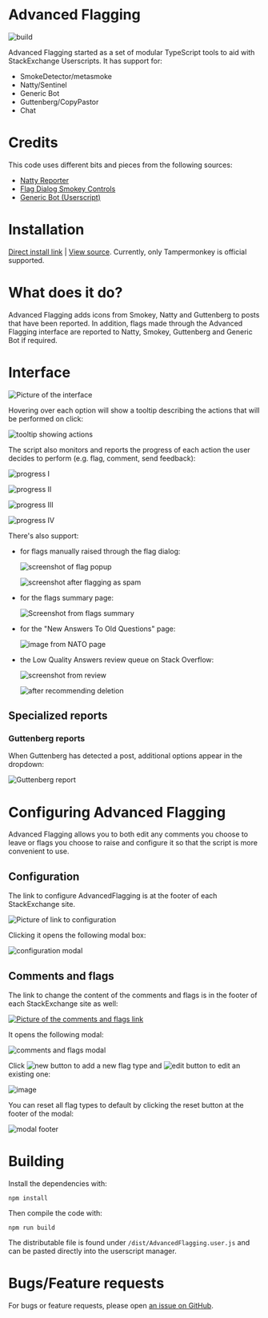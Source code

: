 # Advanced Flagging

![build](https://github.com/SOBotics/AdvancedFlagging/workflows/build/badge.svg?branch=master)

Advanced Flagging started as a set of modular TypeScript tools to aid with StackExchange Userscripts. It has support for:

- SmokeDetector/metasmoke
- Natty/Sentinel
- Generic Bot
- Guttenberg/CopyPastor
- Chat

# Credits

This code uses different bits and pieces from the following sources:

- [Natty Reporter](https://github.com/SOBotics/Userscripts/blob/master/Natty/NattyReporter.user.js)
- [Flag Dialog Smokey Controls](https://github.com/Charcoal-SE/userscripts/blob/master/fdsc/fdsc.user.js)
- [Generic Bot (Userscript)](https://stackapps.com/questions/7337)

# Installation

[Direct install link](https://github.com/SOBotics/AdvancedFlagging/raw/master/dist/AdvancedFlagging.user.js) | [View source](https://github.com/SOBotics/AdvancedFlagging/blob/master/dist/AdvancedFlagging.user.js). Currently, only Tampermonkey is official supported.

# What does it do?

Advanced Flagging adds icons from Smokey, Natty and Guttenberg to posts that have been reported. In addition, flags made through the Advanced Flagging interface are reported to Natty, Smokey, Guttenberg and Generic Bot if required.

# Interface

![Picture of the interface](https://github.com/SOBotics/AdvancedFlagging/assets/38133098/fdf4bc24-0fce-40ea-8634-179b7b997cc3)

Hovering over each option will show a tooltip describing the actions that will be performed on click:

![tooltip showing actions](https://github.com/SOBotics/AdvancedFlagging/assets/38133098/d2cade2e-16d4-4e03-8b74-29bc5f248603)

The script also monitors and reports the progress of each action the user decides to perform (e.g. flag, comment, send feedback):

![progress I](https://github.com/SOBotics/AdvancedFlagging/assets/38133098/99b8f734-3ce0-460b-8e6e-d0eedf3f8378)

![progress II](https://github.com/SOBotics/AdvancedFlagging/assets/38133098/f8799cc9-f7ba-4b2b-89bb-71ef990e6c53)

![progress III](https://github.com/SOBotics/AdvancedFlagging/assets/38133098/2073b3fb-3a94-481f-8407-c917db5c6ef3)

![progress IV](https://github.com/SOBotics/AdvancedFlagging/assets/38133098/60cf3e3f-3cbc-479f-82e4-0c33199f68b1)

There's also support:

- for flags manually raised through the flag dialog:

  ![screenshot of flag popup](https://github.com/SOBotics/AdvancedFlagging/assets/38133098/008543b3-fe1b-49d5-ae39-4fc0d2a31f84)

  ![screenshot after flagging as spam](https://github.com/SOBotics/AdvancedFlagging/assets/38133098/2555d065-251f-48eb-91c5-940a6cdde2f9)


- for the flags summary page:

  ![Screenshot from flags summary](https://github.com/SOBotics/AdvancedFlagging/assets/38133098/a960269c-76ed-4cd3-bc08-7497b3ca1955)

- for the "New Answers To Old Questions" page:

  ![image from NATO page](https://github.com/SOBotics/AdvancedFlagging/assets/38133098/bff8962e-f5f8-4cc8-971f-6531fbc2e0b4)

- the Low Quality Answers review queue on Stack Overflow:

  ![screenshot from review](https://github.com/SOBotics/AdvancedFlagging/assets/38133098/c1590c09-5959-4050-9163-bbc6f02cbf3a)

  ![after recommending deletion](https://github.com/SOBotics/AdvancedFlagging/assets/38133098/2ecb7597-dd5f-4338-9a15-96f7d6d8effe)

## Specialized reports

### Guttenberg reports

When Guttenberg has detected a post, additional options appear in the dropdown:

![Guttenberg report](https://github.com/SOBotics/AdvancedFlagging/assets/38133098/98d13798-7185-45aa-9a25-6b2f93126c2f)

# Configuring Advanced Flagging

Advanced Flagging allows you to both edit any comments you choose to leave or flags you choose to raise and configure it so that the script is more convenient to use.

## Configuration

The link to configure AdvancedFlagging is at the footer of each StackExchange site.

![Picture of link to configuration](https://i.sstatic.net/kTim6.png)

Clicking it opens the following modal box:

![configuration modal](https://github.com/SOBotics/AdvancedFlagging/assets/38133098/7e41c396-6486-4f44-ad41-a477279254d6)

## Comments and flags

The link to change the content of the comments and flags is in the footer of each StackExchange site as well:

[![Picture of the comments and flags link](https://i.sstatic.net/i1xpO.png)](https://i.sstatic.net/i1xpO.png)

It opens the following modal:

![comments and flags modal](https://github.com/SOBotics/AdvancedFlagging/assets/38133098/d8b79064-406c-4046-b7c9-67e065256831)

Click ![new button](https://github.com/SOBotics/AdvancedFlagging/assets/38133098/5d91c4ed-1cd5-44aa-b5e2-cee67b85d92f) to add a new flag type and ![edit button](https://github.com/SOBotics/AdvancedFlagging/assets/38133098/5d18d32d-e488-4e9c-a2e4-a5a558407996) to edit an existing one:

![image](https://github.com/SOBotics/AdvancedFlagging/assets/38133098/aa278d77-fe56-4be5-bb9a-a9044d523043)

You can reset all flag types to default by clicking the reset button at the footer of the modal:

![modal footer](https://github.com/SOBotics/AdvancedFlagging/assets/38133098/a130092e-3965-4656-8e4a-8a17e36bf570)

# Building

Install the dependencies with:

    npm install

Then compile the code with:

    npm run build
    
The distributable file is found under `/dist/AdvancedFlagging.user.js` and can be pasted directly into the userscript manager.

# Bugs/Feature requests

For bugs or feature requests, please open [an issue on GitHub](https://github.com/SOBotics/AdvancedFlagging/issues/new).
